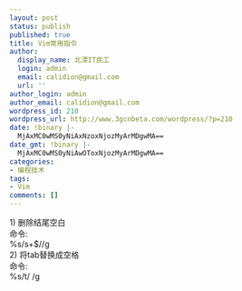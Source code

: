 ```yaml
---
layout: post
status: publish
published: true
title: Vim常用指令
author:
  display_name: 北漂IT民工
  login: admin
  email: calidion@gmail.com
  url: ''
author_login: admin
author_email: calidion@gmail.com
wordpress_id: 210
wordpress_url: http://www.3gcnbeta.com/wordpress/?p=210
date: !binary |-
  MjAxMC0wMS0yNiAxNzoxNjozMyArMDgwMA==
date_gmt: !binary |-
  MjAxMC0wMS0yNiAwOToxNjozMyArMDgwMA==
categories:
- 编程技术
tags:
- Vim
comments: []
---
```

<p>1) 删除结尾空白<br />
命令:<br />
 %s&#47;s+$&#47;&#47;g<br />
2) 将tab替换成空格<br />
命令:<br />
%s&#47;t&#47;  &#47;g</p>
